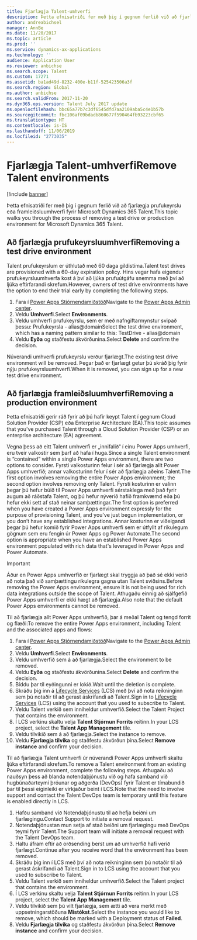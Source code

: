 ```yaml
---
title: Fjarlægja Talent-umhverfi
description: Þetta efnisatriði fer með þig í gegnum ferlið við að fjarlægja prufukeyrslu eða framleiðsluumhverfi fyrir Microsoft Dynamics 365 Talent.
author: andreabichsel
manager: AnnBe
ms.date: 11/20/2017
ms.topic: article
ms.prod: ''
ms.service: dynamics-ax-applications
ms.technology: ''
audience: Application User
ms.reviewer: anbichse
ms.search.scope: Talent
ms.custom: 17271
ms.assetid: ba1ad49d-8232-400e-b11f-525423506a3f
ms.search.region: Global
ms.author: anbichse
ms.search.validFrom: 2017-11-20
ms.dyn365.ops.version: Talent July 2017 update
ms.openlocfilehash: bbc65a77b7c3df6545dfd7aa2109aba5c4e1b57b
ms.sourcegitcommit: fbc106af09bdadb860677f590464fb93223cbf65
ms.translationtype: HT
ms.contentlocale: is-IS
ms.lasthandoff: 11/06/2019
ms.locfileid: "2773035"
---
```

# <a name="remove-talent-environments"></a><span data-ttu-id="bd506-103">Fjarlægja Talent-umhverfi</span><span class="sxs-lookup"><span data-stu-id="bd506-103">Remove Talent environments</span></span>

[!include [banner](includes/banner.md)]

<span data-ttu-id="bd506-104">Þetta efnisatriði fer með þig í gegnum ferlið við að fjarlægja prufukeyrslu eða framleiðsluumhverfi fyrir Microsoft Dynamics 365 Talent.</span><span class="sxs-lookup"><span data-stu-id="bd506-104">This topic walks you through the process of removing a test drive or production environment for Microsoft Dynamics 365 Talent.</span></span>

## <a name="removing-a-test-drive-environment"></a><span data-ttu-id="bd506-105">Að fjarlægja prufukeyrsluumhverfi</span><span class="sxs-lookup"><span data-stu-id="bd506-105">Removing a test drive environment</span></span>

<span data-ttu-id="bd506-106">Talent prufukeyrslum er úthlutað með 60 daga gildistíma.</span><span class="sxs-lookup"><span data-stu-id="bd506-106">Talent test drives are provisioned with a 60-day expiration policy.</span></span> <span data-ttu-id="bd506-107">Hins vegar hafa eigendur prufukeyrsluumhverfa kost á því að ljúka prufuútgáfu snemma með því að ljúka eftirfarandi skrefum.</span><span class="sxs-lookup"><span data-stu-id="bd506-107">However, owners of test drive environments have the option to end their trial early by completing the following steps.</span></span> 

1. <span data-ttu-id="bd506-108">Fara í [Power Apps Stjórnendamiðstöð](https://admin.businessplatform.microsoft.com/)</span><span class="sxs-lookup"><span data-stu-id="bd506-108">Navigate to the [Power Apps Admin center](https://admin.businessplatform.microsoft.com/).</span></span>
2. <span data-ttu-id="bd506-109">Veldu **Umhverfi**.</span><span class="sxs-lookup"><span data-stu-id="bd506-109">Select **Environments**.</span></span>
3. <span data-ttu-id="bd506-110">Veldu umhverfi prufukeyrslu, sem er með nafngiftarmynstur svipað þessu: Prufukeyrsla - alias@domain</span><span class="sxs-lookup"><span data-stu-id="bd506-110">Select the test drive environment, which has a naming pattern similar to this: TestDrive - alias@domain</span></span>
4. <span data-ttu-id="bd506-111">Veldu **Eyða** og staðfestu ákvörðunina.</span><span class="sxs-lookup"><span data-stu-id="bd506-111">Select **Delete** and confirm the decision.</span></span> 

<span data-ttu-id="bd506-112">Núverandi umhverfi prufukeyrslu verður fjarlægt.</span><span class="sxs-lookup"><span data-stu-id="bd506-112">The existing test drive environment will be removed.</span></span> <span data-ttu-id="bd506-113">Þegar það er fjarlægt getur þú skráð þig fyrir nýju prufukeyrsluumhverfi.</span><span class="sxs-lookup"><span data-stu-id="bd506-113">When it is removed, you can sign up for a new test drive environment.</span></span> 

## <a name="removing-a-production-environment"></a><span data-ttu-id="bd506-114">Að fjarlægja framleiðsluumhverfi</span><span class="sxs-lookup"><span data-stu-id="bd506-114">Removing a production environment</span></span>

<span data-ttu-id="bd506-115">Þetta efnisatriði gerir ráð fyrir að þú hafir keypt Talent í gegnum Cloud Solution Provider (CSP) eða Enterprise Architecture (EA).</span><span class="sxs-lookup"><span data-stu-id="bd506-115">This topic assumes that you've purchased Talent through a Cloud Solution Provider (CSP) or an enterprise architecture (EA) agreement.</span></span> 

<span data-ttu-id="bd506-116">Vegna þess að eitt Talent umhverfi er „innifalið“ í einu Power Apps umhverfi, eru tveir valkostir sem þarf að hafa í huga.</span><span class="sxs-lookup"><span data-stu-id="bd506-116">Since a single Talent environment is “contained” within a single Power Apps environment, there are two options to consider.</span></span> <span data-ttu-id="bd506-117">Fyrsti valkosturinn felur í sér að fjarlægja allt Power Apps umhverfið; annar valkosturinn felur í sér að fjarlægja aðeins Talent.</span><span class="sxs-lookup"><span data-stu-id="bd506-117">The first option involves removing the entire Power Apps environment; the second option involves removing only Talent.</span></span> <span data-ttu-id="bd506-118">Fyrsti kosturinn er valinn þegar þú hefur búið til Power Apps umhverfi sérstaklega með það fyrir augum að ráðstafa Talent, og þú hefur nýverið hafið framkvæmd eða þú hefur ekki sett af stað neinar samþættingar.</span><span class="sxs-lookup"><span data-stu-id="bd506-118">The first option is preferred when you have created a Power Apps environment expressly for the purpose of provisioning Talent, and you've just begun implementation, or you don’t have any established integrations.</span></span> <span data-ttu-id="bd506-119">Annar kosturinn er viðeigandi þegar þú hefur komið fyrir Power Apps umhverfi sem er útfyllt af ríkulegum gögnum sem eru fengin úr Power Apps og Power Automate.</span><span class="sxs-lookup"><span data-stu-id="bd506-119">The second option is appropriate when you have an established Power Apps environment populated with rich data that's leveraged in Power Apps and Power Automate.</span></span>

> [!Important]
> <span data-ttu-id="bd506-120">Áður en Power Apps umhverfið er fjarlægt skal tryggja að það sé ekki verið að nota það við samþættingu ríkulegra gagna utan Talent sviðsins.</span><span class="sxs-lookup"><span data-stu-id="bd506-120">Before removing the Power Apps environment, ensure it is not being used for rich data integrations outside the scope of Talent.</span></span> <span data-ttu-id="bd506-121">Athugaðu einnig að sjálfgefið Power Apps umhverfi er ekki hægt að fjarlægja.</span><span class="sxs-lookup"><span data-stu-id="bd506-121">Also note that the default Power Apps environments cannot be removed.</span></span> 

<span data-ttu-id="bd506-122">Til að fjarlægja allt Power Apps umhverfið, þar á meðal Talent og tengd forrit og flæði:</span><span class="sxs-lookup"><span data-stu-id="bd506-122">To remove the entire Power Apps environment, including Talent and the associated apps and flows:</span></span>

1. <span data-ttu-id="bd506-123">Fara í [Power Apps Stjórnendamiðstöð](https://admin.businessplatform.microsoft.com/)</span><span class="sxs-lookup"><span data-stu-id="bd506-123">Navigate to the [Power Apps Admin center](https://admin.businessplatform.microsoft.com/).</span></span>
2. <span data-ttu-id="bd506-124">Veldu **Umhverfi**.</span><span class="sxs-lookup"><span data-stu-id="bd506-124">Select **Environments**.</span></span>
3. <span data-ttu-id="bd506-125">Veldu umhverfið sem á að fjarlægja.</span><span class="sxs-lookup"><span data-stu-id="bd506-125">Select the environment to be removed.</span></span>
4. <span data-ttu-id="bd506-126">Veldu **Eyða** og staðfestu ákvörðunina.</span><span class="sxs-lookup"><span data-stu-id="bd506-126">Select **Delete** and confirm the decision.</span></span> 
5. <span data-ttu-id="bd506-127">Bíddu þar til eyðingunni er lokið.</span><span class="sxs-lookup"><span data-stu-id="bd506-127">Wait until the deletion is complete.</span></span>
6. <span data-ttu-id="bd506-128">Skráðu þig inn á [Lifecycle Services](https://lcs.dynamics.com/Logon/Index) (LCS) með því að nota reikninginn sem þú notaðir til að gerast áskrifandi að Talent.</span><span class="sxs-lookup"><span data-stu-id="bd506-128">Sign in to [Lifecycle Services](https://lcs.dynamics.com/Logon/Index) (LCS) using the account that you used to subscribe to Talent.</span></span> 
7. <span data-ttu-id="bd506-129">Veldu Talent verkið sem inniheldur umhverfið.</span><span class="sxs-lookup"><span data-stu-id="bd506-129">Select the Talent Project that contains the environment.</span></span> 
8. <span data-ttu-id="bd506-130">Í LCS verkinu skaltu velja **Talent Stjórnun Forrits** reitinn.</span><span class="sxs-lookup"><span data-stu-id="bd506-130">In your LCS project, select the **Talent App Management** tile.</span></span> 
9. <span data-ttu-id="bd506-131">Veldu tilvikið sem á að fjarlægja.</span><span class="sxs-lookup"><span data-stu-id="bd506-131">Select the instance to remove.</span></span> 
10. <span data-ttu-id="bd506-132">Veldu **Fjarlægja tilvika** og staðfestu ákvörðun þína.</span><span class="sxs-lookup"><span data-stu-id="bd506-132">Select **Remove instance** and confirm your decision.</span></span>  

<span data-ttu-id="bd506-133">Til að fjarlægja Talent umhverfi úr núverandi Power Apps umhverfi skaltu ljúka eftirfarandi skrefum.</span><span class="sxs-lookup"><span data-stu-id="bd506-133">To remove a Talent environment from an existing Power Apps environment, complete the following steps.</span></span> <span data-ttu-id="bd506-134">Athugaðu að nauðsyn þess að blanda notendaþjónustu við og hafa samband við hugbúnaðarteymi þróunar og aðgerða (DevOps) fyrir Talent er tímabundið þar til þessi eiginleiki er virkjaður beint í LCS.</span><span class="sxs-lookup"><span data-stu-id="bd506-134">Note that the need to involve support and contact the Talent DevOps team is temporary until this feature is enabled directly in LCS.</span></span>

1. <span data-ttu-id="bd506-135">Hafðu samband við Notendaþjónustu til að hefja beiðni um fjarlægingu.</span><span class="sxs-lookup"><span data-stu-id="bd506-135">Contact Support to initiate a removal request.</span></span>
2. <span data-ttu-id="bd506-136">Notendaþjónustan mun setja af stað beiðni um fjarlægingu með DevOps teymi fyrir Talent.</span><span class="sxs-lookup"><span data-stu-id="bd506-136">The Support team will initiate a removal request with the Talent DevOps team.</span></span> 
3. <span data-ttu-id="bd506-137">Haltu áfram eftir að orðsending berst um að umhverfið hafi verið fjarlægt.</span><span class="sxs-lookup"><span data-stu-id="bd506-137">Continue after you receive word that the environment has been removed.</span></span>
4.  <span data-ttu-id="bd506-138">Skráðu þig inn í LCS með því að nota reikninginn sem þú notaðir til að gerast áskrifandi að Talent.</span><span class="sxs-lookup"><span data-stu-id="bd506-138">Sign in to LCS using the account that you used to subscribe to Talent.</span></span> 
5. <span data-ttu-id="bd506-139">Veldu Talent verkið sem inniheldur umhverfið.</span><span class="sxs-lookup"><span data-stu-id="bd506-139">Select the Talent project that contains the environment.</span></span> 
6. <span data-ttu-id="bd506-140">Í LCS verkinu skaltu velja **Talent Stjórnun Forrits** reitinn.</span><span class="sxs-lookup"><span data-stu-id="bd506-140">In your LCS project, select the **Talent App Management** tile.</span></span> 
7. <span data-ttu-id="bd506-141">Veldu tilvikið sem þú vilt fjarlægja, sem ætti að vera merkt með uppsetningarstöðuna **Mistókst**.</span><span class="sxs-lookup"><span data-stu-id="bd506-141">Select the instance you would like to remove, which should be marked with a Deployment status of **Failed**.</span></span>
8. <span data-ttu-id="bd506-142">Veldu **Fjarlægja tilvika** og staðfestu ákvörðun þína.</span><span class="sxs-lookup"><span data-stu-id="bd506-142">Select **Remove instance** and confirm your decision.</span></span> 


